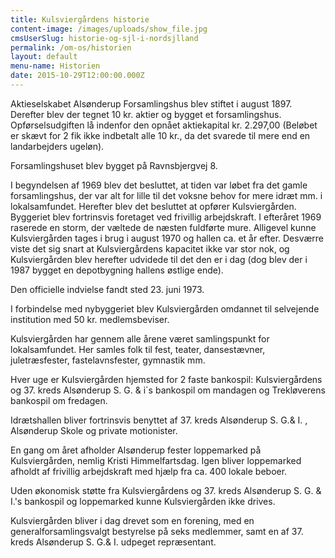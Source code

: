```yaml
---
title: Kulsviergårdens historie
content-image: /images/uploads/show_file.jpg
cmsUserSlug: historie-og-sjl-i-nordsjlland
permalink: /om-os/historien
layout: default
menu-name: Historien
date: 2015-10-29T12:00:00.000Z
---
```


    
 Aktieselskabet Alsønderup Forsamlingshus blev stiftet i august 1897. Derefter blev der tegnet 10 kr. aktier og bygget et forsamlingshus. Opførselsudgiften lå indenfor den opnået aktiekapital kr. 2.297,00 (Beløbet er skævt for 2 fik ikke indbetalt alle 10 kr., da det svarede til mere end en landarbejders ugeløn).

 Forsamlingshuset blev bygget på Ravnsbjergvej 8.

  I begyndelsen af 1969 blev det besluttet, at tiden var løbet fra det gamle forsamlingshus, der var alt for lille til det voksne behov for mere idræt mm. i lokalsamfundet. Herefter blev det besluttet at opfører Kulsviergården. Byggeriet blev fortrinsvis foretaget ved frivillig arbejdskraft. I efteråret 1969 raserede en storm, der væltede de næsten fuldførte mure. Alligevel kunne Kulsviergården tages i brug i august 1970 og hallen ca. et år efter. Desværre viste det sig snart at Kulsviergårdens kapacitet ikke var stor nok, og Kulsviergården blev herefter udvidede til det den er i dag (dog blev der i 1987 bygget en depotbygning hallens østlige ende).

 Den officielle indvielse fandt sted 23. juni 1973.

  I forbindelse med nybyggeriet blev Kulsviergården omdannet til selvejende institution med 50 kr. medlemsbeviser.

  Kulsviergården har gennem alle årene været samlingspunkt for lokalsamfundet. Her samles folk til fest, teater, dansestævner, juletræsfester, fastelavnsfester, gymnastik mm.

  Hver uge er Kulsviergården hjemsted for 2 faste bankospil: Kulsviergårdens og 37. kreds Alsønderup S. G. &amp; i´s bankospil om mandagen og Trekløverens bankospil om fredagen.

   Idrætshallen bliver fortrinsvis benyttet af 37. kreds Alsønderup S. G.&amp; I. , Alsønderup Skole og private motionister.     

En gang om året afholder Alsønderup fester loppemarked på Kulsviergården, nemlig Kristi Himmelfartsdag. Igen bliver loppemarked afholdt af frivillig arbejdskraft med hjælp fra ca. 400 lokale beboer.      

Uden økonomisk støtte fra Kulsviergårdens og 37. kreds Alsønderup S. G. &amp; I.'s bankospil og loppemarked kunne Kulsviergården ikke drives.     

Kulsviergården bliver i dag drevet som en forening, med en generalforsamlingsvalgt bestyrelse på seks medlemmer, samt en af 37. kreds Alsønderup S. G.&amp; I. udpeget repræsentant.      